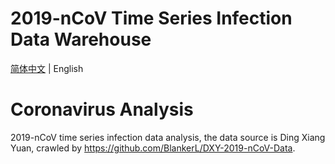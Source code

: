 # 2019-nCoV Time Series Infection Data Warehouse

[简体中文](README.md) | English

# Coronavirus Analysis

2019-nCoV time series infection data analysis, the data source is Ding Xiang Yuan, crawled by https://github.com/BlankerL/DXY-2019-nCoV-Data.
